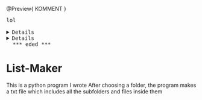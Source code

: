 @Preview{ KOMMENT }
<pre>
lol

<details><sumamry>lol</summary><code>lol</code></details><details><sumamry>lol</summary>&nbsp;</details>&nbsp;&nbsp;***_eded_***
</pre>



# List-Maker

This is a python program I wrote
After choosing a folder, the program makes a txt file which includes all the subfolders and files inside them

